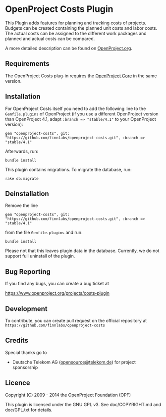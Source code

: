 OpenProject Costs Plugin
===========================

This Plugin adds features for planning and tracking costs of projects. Budgets can be created containing the planned unit costs and labor costs. The actual costs can be assigned to the different work packages and planned and actual costs can be compared.

A more detailed description can be found on [OpenProject.org](https://community.openproject.org/projects/openproject/wiki/Time_and_Cost).


Requirements
------------

The OpenProject Costs plug-in requires the [OpenProject Core](https://github.com/opf/openproject/) in the same version.


Installation
------------

For OpenProject Costs itself you need to add the following line to the `Gemfile.plugins` of OpenProject (if you use a different OpenProject version than OpenProject 4.1, adapt `:branch => "stable/4.1"` to your OpenProject version):

`gem "openproject-costs", git: "https://github.com/finnlabs/openproject-costs.git", :branch => "stable/4.1"`

Afterwards, run:

`bundle install`

This plugin contains migrations. To migrate the database, run:

`rake db:migrate`


Deinstallation
--------------

Remove the line

`gem "openproject-costs", git: "https://github.com/finnlabs/openproject-costs.git", :branch => "stable/4.1"`

from the file `Gemfile.plugins` and run:

`bundle install`

Please not that this leaves plugin data in the database. Currently, we do not support full uninstall of the plugin.


Bug Reporting
-------------

If you find any bugs, you can create a bug ticket at

https://www.openproject.org/projects/costs-plugin


Development
-----------

To contribute, you can create pull request on the official repository at
`https://github.com/finnlabs/openproject-costs`


Credits
-------

Special thanks go to

* Deutsche Telekom AG (opensource@telekom.de) for project sponsorship

Licence
-------

Copyright (C) 2009 - 2014 the OpenProject Foundation (OPF)

This plugin is licensed under the GNU GPL v3. See doc/COPYRIGHT.md and doc/GPL.txt for details.
